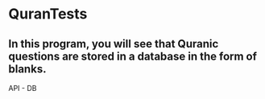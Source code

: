 # QuranTests
In this program, you will see that Quranic questions are stored in a database in the form of blanks.
---
API - DB
